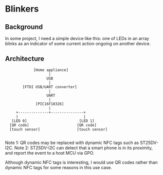 # Blinkers

## Background

In some project, I need a simple device like this: one of LEDs in an array blinks as an indicator of some current action ongoing on another device. 

## Architecture

```
             [Home appliance]
                    |
                   USB
                    |
        [FTDI USB/UART converter]
                    |
                   UART
                    |
              [PIC16F18326]
                    |
     +--------------+---------------+
     |                              |   
   [LED 0]                        [LED 1]
  [QR code]                      [QR code]
  [touch sensor]                 [touch sensor]
  
```

Note 1: QR codes may be replaced with dynamic NFC tags such as ST25DV-I2C.
Note 2: ST25DV-I2C can detect that a smart phone is in its proximity, and report the event to a host MCU via GPO.

Although dynamic NFC tags is interesting, I would use QR codes rather than dynamic NFC tags for some reasons in this use case.


